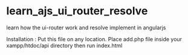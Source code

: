 # learn_ajs_ui_router_resolve
learn how the ui-router work and resolve implement in angularjs

Installation :
    Put this file on any location.
    Place add.php file inside your xampp/htdoc/api directory
    then run index.html
